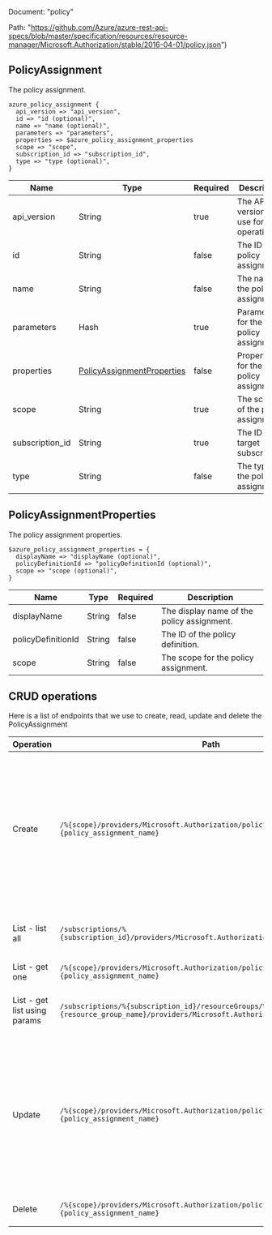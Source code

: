 Document: "policy"


Path: "https://github.com/Azure/azure-rest-api-specs/blob/master/specification/resources/resource-manager/Microsoft.Authorization/stable/2016-04-01/policy.json")

## PolicyAssignment

The policy assignment.

```puppet
azure_policy_assignment {
  api_version => "api_version",
  id => "id (optional)",
  name => "name (optional)",
  parameters => "parameters",
  properties => $azure_policy_assignment_properties
  scope => "scope",
  subscription_id => "subscription_id",
  type => "type (optional)",
}
```

| Name        | Type           | Required       | Description       |
| ------------- | ------------- | ------------- | ------------- |
|api_version | String | true | The API version to use for the operation. |
|id | String | false | The ID of the policy assignment. |
|name | String | false | The name of the policy assignment. |
|parameters | Hash | true | Parameters for the policy assignment. |
|properties | [PolicyAssignmentProperties](#policyassignmentproperties) | false | Properties for the policy assignment. |
|scope | String | true | The scope of the policy assignment. |
|subscription_id | String | true | The ID of the target subscription. |
|type | String | false | The type of the policy assignment. |
        
## PolicyAssignmentProperties

The policy assignment properties.

```puppet
$azure_policy_assignment_properties = {
  displayName => "displayName (optional)",
  policyDefinitionId => "policyDefinitionId (optional)",
  scope => "scope (optional)",
}
```

| Name        | Type           | Required       | Description       |
| ------------- | ------------- | ------------- | ------------- |
|displayName | String | false | The display name of the policy assignment. |
|policyDefinitionId | String | false | The ID of the policy definition. |
|scope | String | false | The scope for the policy assignment. |



## CRUD operations

Here is a list of endpoints that we use to create, read, update and delete the PolicyAssignment

| Operation | Path | Verb | Description | OperationID |
| ------------- | ------------- | ------------- | ------------- | ------------- |
|Create|`/%{scope}/providers/Microsoft.Authorization/policyassignments/%{policy_assignment_name}`|Put|Policy assignments are inherited by child resources. For example, when you apply a policy to a resource group that policy is assigned to all resources in the group.|PolicyAssignments_Create|
|List - list all|`/subscriptions/%{subscription_id}/providers/Microsoft.Authorization/policyassignments`|Get|Gets all the policy assignments for a subscription.|PolicyAssignments_List|
|List - get one|`/%{scope}/providers/Microsoft.Authorization/policyassignments/%{policy_assignment_name}`|Get|Gets a policy assignment.|PolicyAssignments_Get|
|List - get list using params|`/subscriptions/%{subscription_id}/resourceGroups/%{resource_group_name}/providers/Microsoft.Authorization/policyAssignments`|Get|Gets policy assignments for the resource group.|PolicyAssignments_ListForResourceGroup|
|Update|`/%{scope}/providers/Microsoft.Authorization/policyassignments/%{policy_assignment_name}`|Put|Policy assignments are inherited by child resources. For example, when you apply a policy to a resource group that policy is assigned to all resources in the group.|PolicyAssignments_Create|
|Delete|`/%{scope}/providers/Microsoft.Authorization/policyassignments/%{policy_assignment_name}`|Delete|Deletes a policy assignment.|PolicyAssignments_Delete|
